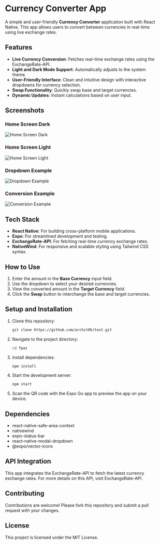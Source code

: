 # Currency Converter App

A simple and user-friendly **Currency Converter** application built with React Native. This app allows users to convert between currencies in real-time using live exchange rates.

## Features
- **Live Currency Conversion**: Fetches real-time exchange rates using the ExchangeRate-API.
- **Light and Dark Mode Support**: Automatically adjusts to the system theme.
- **User-Friendly Interface**: Clean and intuitive design with interactive dropdowns for currency selection.
- **Swap Functionality**: Quickly swap base and target currencies.
- **Dynamic Updates**: Instant calculations based on user input.

## Screenshots
  ### Home Screen Dark
  ![Home Screen Dark](app/assets/home_screen_dark.jpg)

  ### Home Screen Light
  ![Home Screen Light](app/assets/home_screen_light.jpg)

  ### Dropdown Example
  ![Dropdown Example](app/assets/dropdown_example.jpg)

  ### Conversion Example
  ![Conversion Example](app/assets/conversion_example.jpg)

## Tech Stack
- **React Native**: For building cross-platform mobile applications.
- **Expo**: For streamlined development and testing.
- **ExchangeRate-API**: For fetching real-time currency exchange rates.
- **NativeWind**: For responsive and scalable styling using Tailwind CSS syntax.

## How to Use
1. Enter the amount in the **Base Currency** input field.
2. Use the dropdown to select your desired currencies.
3. View the converted amount in the **Target Currency** field.
4. Click the **Swap** button to interchange the base and target currencies.

## Setup and Installation
1. Clone this repository:
   ```bash
   git clone https://github.com/archit0k/test.git
   ```
2. Navigate to the project directory:
    ```bash
    cd fpaz
    ```  
3. Install dependencies:
    ```bash
    npm install
    ```
4. Start the development server:
    ```bash
    npm start
    ```  
5.  Scan the QR code with the Expo Go app to preview the app on your device.

## Dependencies

  - react-native-safe-area-context
  - nativewind
  - expo-status-bar
  - react-native-modal-dropdown
  - @expo/vector-icons

## API Integration
  This app integrates the ExchangeRate-API to fetch the latest currency exchange rates. For more details on this API, visit ExchangeRate-API.

## Contributing
  Contributions are welcome! Please fork this repository and submit a pull request with your changes.

## License
  This project is licensed under the MIT License.